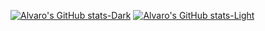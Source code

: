 [![Alvaro's GitHub stats-Dark](https://github-readme-stats.vercel.app/api?username=computerfish&show_icons=true&theme=dark#gh-dark-mode-only)](https://github.com/computerfish/github-readme-stats#gh-dark-mode-only)
[![Alvaro's GitHub stats-Light](https://github-readme-stats.vercel.app/api?username=computerfish&show_icons=true&theme=default#gh-light-mode-only)](https://github.com/computerfish/github-readme-stats#gh-light-mode-only)
